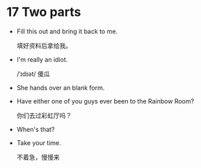 # 17 Two parts

- Fill this out and bring it back to me.

    填好资料后拿给我。

- I'm really an idiot.

    /ˈɪdɪət/ 傻瓜

- She hands over an blank form.
- Have either one of you guys ever been to the Rainbow Room?

    你们去过彩虹厅吗？

- When's that?
- Take your time.

    不着急，慢慢来

